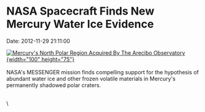 NASA Spacecraft Finds New Mercury Water Ice Evidence
====================================================

Date: 2012-11-29 21:11:00

[![Mercury\'s North Polar Region Acquired By The Arecibo
Observatory](http://www.jpl.nasa.gov/images/mercury/20121129/sean1-radar-th.jpg){width="100"
height="75"}](http://www.jpl.nasa.gov/news/news.cfm?release=2012-378&rn=news.xml&rst=3606)\
\
NASA\'s MESSENGER mission finds compelling support for the hypothesis of
abundant water ice and other frozen volatile materials in Mercury\'s
permanently shadowed polar craters.

\
\
